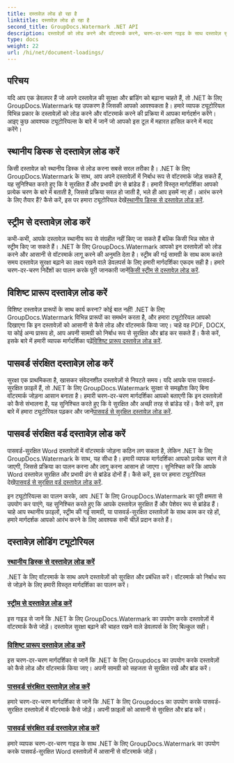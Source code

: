 ```yaml
---
title: दस्तावेज़ लोड हो रहा है
linktitle: दस्तावेज़ लोड हो रहा है
second_title: GroupDocs.Watermark .NET API
description: दस्तावेज़ों को लोड करने और वॉटरमार्क करने, चरण-दर-चरण गाइड के साथ दस्तावेज़ सुरक्षा और ब्रांडिंग सुनिश्चित करने के लिए .NET ट्यूटोरियल के लिए GroupDocs.Watermark खोजें।
type: docs
weight: 22
url: /hi/net/document-loadings/
---
```

## परिचय
यदि आप एक डेवलपर हैं जो अपने दस्तावेज़ की सुरक्षा और ब्रांडिंग को बढ़ाना चाहते हैं, तो .NET के लिए GroupDocs.Watermark वह उपकरण है जिसकी आपको आवश्यकता है। हमारे व्यापक ट्यूटोरियल विभिन्न प्रकार के दस्तावेज़ों को लोड करने और वॉटरमार्क करने की प्रक्रिया में आपका मार्गदर्शन करेंगे। आइए कुछ आवश्यक ट्यूटोरियल्स के बारे में जानें जो आपको इस टूल में महारत हासिल करने में मदद करेंगे।

## स्थानीय डिस्क से दस्तावेज़ लोड करें
किसी दस्तावेज़ को स्थानीय डिस्क से लोड करना सबसे सरल तरीका है। .NET के लिए GroupDocs.Watermark के साथ, आप अपने दस्तावेज़ों में निर्बाध रूप से वॉटरमार्क जोड़ सकते हैं, यह सुनिश्चित करते हुए कि वे सुरक्षित हैं और प्रभावी ढंग से ब्रांडेड हैं। हमारी विस्तृत मार्गदर्शिका आपको प्रत्येक चरण के बारे में बताती है, जिससे प्रक्रिया सरल हो जाती है, भले ही आप इसमें नए हों। आरंभ करने के लिए तैयार हैं? कैसे करें, इस पर हमारा ट्यूटोरियल देखें[स्थानीय डिस्क से दस्तावेज़ लोड करें](./load-document-from-local-disk/).

## स्ट्रीम से दस्तावेज़ लोड करें
 कभी-कभी, आपके दस्तावेज़ स्थानीय रूप से संग्रहीत नहीं किए जा सकते हैं बल्कि किसी भिन्न स्रोत से स्ट्रीम किए जा सकते हैं। .NET के लिए GroupDocs.Watermark आपको इन दस्तावेज़ों को लोड करने और आसानी से वॉटरमार्क लागू करने की अनुमति देता है। स्ट्रीम की गई सामग्री के साथ काम करते समय दस्तावेज़ सुरक्षा बढ़ाने का लक्ष्य रखने वाले डेवलपर्स के लिए हमारी मार्गदर्शिका एकदम सही है। हमारे चरण-दर-चरण निर्देशों का पालन करके पूरी जानकारी जानें[किसी स्ट्रीम से दस्तावेज़ लोड करें](./load-document-from-stream/).

## विशिष्ट प्रारूप दस्तावेज़ लोड करें
विशिष्ट दस्तावेज़ प्रारूपों के साथ कार्य करना? कोई बात नहीं! .NET के लिए GroupDocs.Watermark विभिन्न प्रारूपों का समर्थन करता है, और हमारा ट्यूटोरियल आपको दिखाएगा कि इन दस्तावेज़ों को आसानी से कैसे लोड और वॉटरमार्क किया जाए। चाहे वह PDF, DOCX, या कोई अन्य प्रारूप हो, आप अपनी सामग्री को निर्बाध रूप से सुरक्षित और ब्रांड कर सकते हैं। कैसे करें, इसके बारे में हमारी व्यापक मार्गदर्शिका पढ़ें[विशिष्ट प्रारूप दस्तावेज़ लोड करें](./load-specific-format-document/).

## पासवर्ड संरक्षित दस्तावेज़ लोड करें
 सुरक्षा एक प्राथमिकता है, खासकर संवेदनशील दस्तावेज़ों से निपटते समय। यदि आपके पास पासवर्ड-सुरक्षित फ़ाइलें हैं, तो .NET के लिए GroupDocs.Watermark सुरक्षा से समझौता किए बिना वॉटरमार्क जोड़ना आसान बनाता है। हमारी चरण-दर-चरण मार्गदर्शिका आपको बताएगी कि इन दस्तावेज़ों को कैसे संभालना है, यह सुनिश्चित करते हुए कि वे सुरक्षित और अच्छी तरह से ब्रांडेड रहें। कैसे करें, इस बारे में हमारा ट्यूटोरियल पढ़कर और जानें[पासवर्ड से सुरक्षित दस्तावेज़ लोड करें](./load-password-protected-document/).

## पासवर्ड संरक्षित वर्ड दस्तावेज़ लोड करें
पासवर्ड-सुरक्षित Word दस्तावेज़ों में वॉटरमार्क जोड़ना कठिन लग सकता है, लेकिन .NET के लिए GroupDocs.Watermark के साथ, यह सीधा है। हमारी व्यापक मार्गदर्शिका आपको प्रत्येक चरण में ले जाएगी, जिससे प्रक्रिया का पालन करना और लागू करना आसान हो जाएगा। सुनिश्चित करें कि आपके Word दस्तावेज़ सुरक्षित और प्रभावी ढंग से ब्रांडेड दोनों हैं। कैसे करें, इस पर हमारा ट्यूटोरियल देखें[पासवर्ड से सुरक्षित वर्ड दस्तावेज़ लोड करें](./load-password-protected-word-document/).

इन ट्यूटोरियल्स का पालन करके, आप .NET के लिए GroupDocs.Watermark का पूरी क्षमता से उपयोग कर पाएंगे, यह सुनिश्चित करते हुए कि आपके दस्तावेज़ सुरक्षित हैं और पेशेवर रूप से ब्रांडेड हैं। चाहे आप स्थानीय फ़ाइलों, स्ट्रीम की गई सामग्री, या पासवर्ड-सुरक्षित दस्तावेज़ों के साथ काम कर रहे हों, हमारे मार्गदर्शक आपको आरंभ करने के लिए आवश्यक सभी चीज़ें प्रदान करते हैं।
## दस्तावेज़ लोडिंग ट्यूटोरियल
### [स्थानीय डिस्क से दस्तावेज़ लोड करें](./load-document-from-local-disk/)
.NET के लिए वॉटरमार्क के साथ अपने दस्तावेज़ों को सुरक्षित और प्रबंधित करें। वॉटरमार्क को निर्बाध रूप से जोड़ने के लिए हमारी विस्तृत मार्गदर्शिका का पालन करें।
### [स्ट्रीम से दस्तावेज़ लोड करें](./load-document-from-stream/)
इस गाइड से जानें कि .NET के लिए GroupDocs.Watermark का उपयोग करके दस्तावेज़ों में वॉटरमार्क कैसे जोड़ें। दस्तावेज़ सुरक्षा बढ़ाने की चाहत रखने वाले डेवलपर्स के लिए बिल्कुल सही।
### [विशिष्ट प्रारूप दस्तावेज़ लोड करें](./load-specific-format-document/)
इस चरण-दर-चरण मार्गदर्शिका से जानें कि .NET के लिए Groupdocs का उपयोग करके दस्तावेज़ों को कैसे लोड और वॉटरमार्क किया जाए। अपनी सामग्री को सहजता से सुरक्षित रखें और ब्रांड करें।
### [पासवर्ड संरक्षित दस्तावेज़ लोड करें](./load-password-protected-document/)
हमारे चरण-दर-चरण मार्गदर्शिका से जानें कि .NET के लिए Groupdocs का उपयोग करके पासवर्ड-सुरक्षित दस्तावेज़ों में वॉटरमार्क कैसे जोड़ें। अपनी फ़ाइलों को आसानी से सुरक्षित और ब्रांड करें।
### [पासवर्ड संरक्षित वर्ड दस्तावेज़ लोड करें](./load-password-protected-word-document/)
हमारे व्यापक चरण-दर-चरण गाइड के साथ .NET के लिए GroupDocs.Watermark का उपयोग करके पासवर्ड-सुरक्षित Word दस्तावेज़ों में आसानी से वॉटरमार्क जोड़ें।